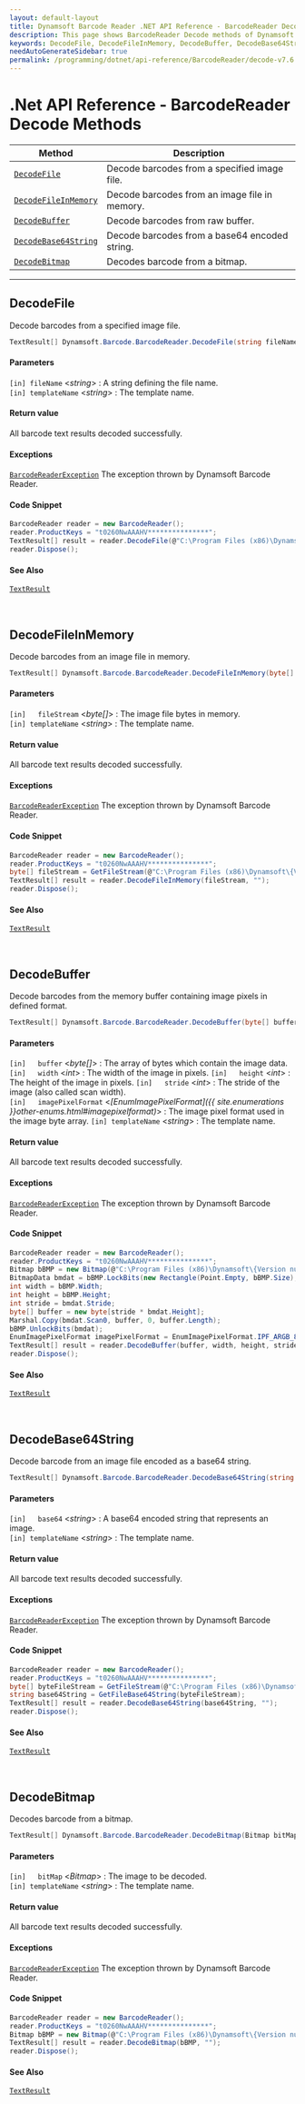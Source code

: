 ```yaml
---
layout: default-layout
title: Dynamsoft Barcode Reader .NET API Reference - BarcodeReader Decode Methods
description: This page shows BarcodeReader Decode methods of Dynamsoft Barcode Reader for .NET SDK.
keywords: DecodeFile, DecodeFileInMemory, DecodeBuffer, DecodeBase64String, DecodeBitmap, decode methods, BarcodeReader, api reference, .Net
needAutoGenerateSidebar: true
permalink: /programming/dotnet/api-reference/BarcodeReader/decode-v7.6.0.html
---
```



# .Net API Reference - BarcodeReader Decode Methods

  | Method               | Description |
  |----------------------|-------------|
  | [`DecodeFile`](#decodefile) | Decode barcodes from a specified image file. |
  | [`DecodeFileInMemory`](#decodefileinmemory) | Decode barcodes from an image file in memory. |
  | [`DecodeBuffer`](#decodebuffer) | Decode barcodes from raw buffer. |
  | [`DecodeBase64String`](#decodebase64string) | Decode barcodes from a base64 encoded string. |
  | [`DecodeBitmap`](#decodebitmap) | Decodes barcode from a bitmap. |

  ---




## DecodeFile

Decode barcodes from a specified image file.

```C#
TextResult[] Dynamsoft.Barcode.BarcodeReader.DecodeFile(string fileName, string templateName) 	
```

#### Parameters
`[in] fileName` <*string*> : A string defining the file name.   
`[in] templateName` <*string*> : The template name.

#### Return value
All barcode text results decoded successfully. 

#### Exceptions
[`BarcodeReaderException`](../class/BarcodeReaderException.md) The exception thrown by Dynamsoft Barcode Reader.  


#### Code Snippet
```C#
BarcodeReader reader = new BarcodeReader();
reader.ProductKeys = "t0260NwAAAHV***************";
TextResult[] result = reader.DecodeFile(@"C:\Program Files (x86)\Dynamsoft\{Version number}\Images\AllSupportedBarcodeTypes.tif", "");
reader.Dispose();
```

#### See Also
[`TextResult`](../class/TextResult.md)

&nbsp;


## DecodeFileInMemory

Decode barcodes from an image file in memory.   

```C#
TextResult[] Dynamsoft.Barcode.BarcodeReader.DecodeFileInMemory(byte[] fileStream, string templateName)  
```   
   
#### Parameters
`[in]	fileStream` <*byte[]*> : The image file bytes in memory.  
`[in] templateName` <*string*> : The template name. 

#### Return value
All barcode text results decoded successfully. 

#### Exceptions
[`BarcodeReaderException`](../class/BarcodeReaderException.md) The exception thrown by Dynamsoft Barcode Reader.  

#### Code Snippet
```C#
BarcodeReader reader = new BarcodeReader();
reader.ProductKeys = "t0260NwAAAHV***************";
byte[] fileStream = GetFileStream(@"C:\Program Files (x86)\Dynamsoft\{Version number}\Images\AllSupportedBarcodeTypes.tif");
TextResult[] result = reader.DecodeFileInMemory(fileStream, "");
reader.Dispose();
```

#### See Also
[`TextResult`](../class/TextResult.md)

&nbsp;


## DecodeBuffer

Decode barcodes from the memory buffer containing image pixels in defined format.

```C#
TextResult[] Dynamsoft.Barcode.BarcodeReader.DecodeBuffer(byte[] buffer, int width, int height, int stride, EnumImagePixelFormat imagePixelFormat, string templateName)	
```
   
#### Parameters
`[in]	buffer` <*byte[]*> : The array of bytes which contain the image data.  
`[in]	width` <*int*> : The width of the image in pixels.
`[in]	height` <*int*> : The height of the image in pixels.
`[in]	stride` <*int*> : The stride of the image (also called scan width).  
`[in]	imagePixelFormat` <*[EnumImagePixelFormat]({{ site.enumerations }}other-enums.html#imagepixelformat)*> : The image pixel format used in the image byte array. 
`[in] templateName` <*string*> : The template name.

#### Return value
All barcode text results decoded successfully. 

#### Exceptions
[`BarcodeReaderException`](../class/BarcodeReaderException.md) The exception thrown by Dynamsoft Barcode Reader.  

#### Code Snippet
```C#
BarcodeReader reader = new BarcodeReader();
reader.ProductKeys = "t0260NwAAAHV***************";
Bitmap bBMP = new Bitmap(@"C:\Program Files (x86)\Dynamsoft\{Version number}\Images\AllSupportedBarcodeTypes.tif");
BitmapData bmdat = bBMP.LockBits(new Rectangle(Point.Empty, bBMP.Size), ImageLockMode.ReadOnly, PixelFormat.Format32bppArgb);
int width = bBMP.Width;
int height = bBMP.Height;
int stride = bmdat.Stride;
byte[] buffer = new byte[stride * bmdat.Height];
Marshal.Copy(bmdat.Scan0, buffer, 0, buffer.Length);
bBMP.UnlockBits(bmdat);
EnumImagePixelFormat imagePixelFormat = EnumImagePixelFormat.IPF_ARGB_8888;
TextResult[] result = reader.DecodeBuffer(buffer, width, height, stride, imagePixelFormat, "");
reader.Dispose();
```

#### See Also 
[`TextResult`](../class/TextResult.md)


&nbsp;


## DecodeBase64String

Decode barcode from an image file encoded as a base64 string.

```C#
TextResult[] Dynamsoft.Barcode.BarcodeReader.DecodeBase64String(string base64, string templateName)	
```   

#### Parameters
`[in]	base64` <*string*> : A base64 encoded string that represents an image.   
`[in] templateName` <*string*> : The template name.

#### Return value
All barcode text results decoded successfully. 

#### Exceptions
[`BarcodeReaderException`](../class/BarcodeReaderException.md) The exception thrown by Dynamsoft Barcode Reader. 

#### Code Snippet
```C#
BarcodeReader reader = new BarcodeReader();
reader.ProductKeys = "t0260NwAAAHV***************";
byte[] byteFileStream = GetFileStream(@"C:\Program Files (x86)\Dynamsoft\{Version number}\Images\AllSupportedBarcodeTypes.tif");
string base64String = GetFileBase64String(byteFileStream);
TextResult[] result = reader.DecodeBase64String(base64String, "");
reader.Dispose();
```

#### See Also 
[`TextResult`](../class/TextResult.md)

&nbsp;


## DecodeBitmap

Decodes barcode from a bitmap.

```C#
TextResult[] Dynamsoft.Barcode.BarcodeReader.DecodeBitmap(Bitmap bitMap, string templateName)
```   
   
#### Parameters
`[in]	bitMap` <*Bitmap*> : The image to be decoded.  
`[in] templateName` <*string*> : The template name.

#### Return value
All barcode text results decoded successfully. 

#### Exceptions
[`BarcodeReaderException`](../class/BarcodeReaderException.md) The exception thrown by Dynamsoft Barcode Reader. 

#### Code Snippet
```C#
BarcodeReader reader = new BarcodeReader();
reader.ProductKeys = "t0260NwAAAHV***************";
Bitmap bBMP = new Bitmap(@"C:\Program Files (x86)\Dynamsoft\{Version number}\Images\AllSupportedBarcodeTypes.tif");
TextResult[] result = reader.DecodeBitmap(bBMP, "");
reader.Dispose();
```

#### See Also 
[`TextResult`](../class/TextResult.md)
